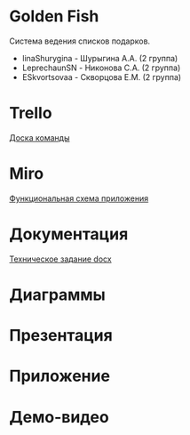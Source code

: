 # Golden Fish
Система ведения списков подарков.

- linaShurygina - Шурыгина А.А. (2 группа)
- LeprechaunSN - Никонова С.А. (2 группа)
- ESkvortsovaa - Скворцова Е.М. (2 группа)

# Trello

[Доска команды](https://trello.com/b/4kthYYdc/тп)

# Miro
[Функциональная схема приложения](https://miro.com/app/board/o9J_kvXdLu8=/)

# Документация
[Техническое задание docx](./Documents/Техническое_задание.docx)

# Диаграммы

# Презентация

# Приложение

# Демо-видео
